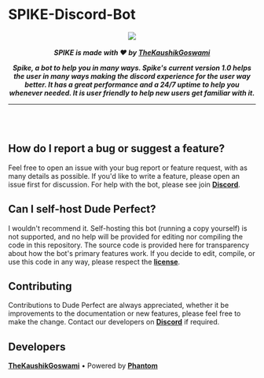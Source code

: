 
# SPIKE-Discord-Bot

<!--Copyright 2021 TheKaushikGoswami <https:github.com/TheKaushikGoswami>

Licensed under the Apache License, Version 2.0(the "License");
you may not use this file except in compliance with the License.
You may obtain a copy of the License at

http://www.apache.org/licenses/LICENSE-2.0
 
Unless required by applicable law or agreed to in writing, software
distributed under the License is distributed on an "AS IS" BASIS,
    WITHOUT WARRANTIES OR CONDITIONS OF ANY KIND, either express or implied.
    See the License for the specific language governing permissions and
limitations under the License.
-->
<div align="center">
    <img src="https://user-images.githubusercontent.com/70503983/114989350-f95f3400-9eb4-11eb-95f8-b015eff75ee6.png" align="center">
  <br>
  <br>
 <strong> <i>SPIKE is made with ❤️ by <u>TheKaushikGoswami</u>

Spike, a bot to help you in many ways. Spike's current version 1.0 helps the user in many ways making the discord experience for the user way better. It has a great performance and a 24/7 uptime to help you whenever needed.
It is user friendly to help new users get familiar with it.</i></strong>
  <hr>

<br>
<br>

</div>

## How do I report a bug or suggest a feature?
Feel free to open an issue with your bug report or feature request, with as many details as possible. If you'd like to write a feature, please open an issue first for discussion. For help with the bot, please see join [**Discord**](https://discord.gg/EdHv7ZgF3M).

## Can I self-host Dude Perfect?
I wouldn't recommend it. Self-hosting this bot (running a copy yourself) is not supported, and no help will be provided for editing nor compiling the code in this repository. The source code is provided here for transparency about how the bot's primary features work. If you decide to edit, compile, or use this code in any way, please respect the [**license**](https://github.com/TheKaushikGoswami/SPIKE-Discord-Bot/blob/main/LICENSE).

## Contributing
Contributions to Dude Perfect are always appreciated, whether it be improvements to the documentation or new features, please feel free to make the change. Contact our developers on  [**Discord**](https://discord.gg/EdHv7ZgF3M) if required.

## Developers 
[**TheKaushikGoswami**](https://github.com/TheKaushikGoswami) • Powered by [**Phantom**](https://github.com/PHANTOM-14)

